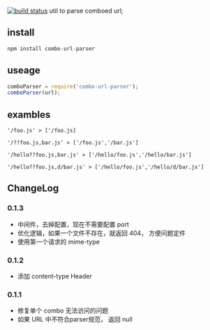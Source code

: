 [![build status](https://secure.travis-ci.org/maxbbn/combo-url-parser.png)](http://travis-ci.org/maxbbn/combo-url-parser)
util to parse comboed url;

## install
````javascript
npm install combo-url-parser
````

## useage
````javascript
comboParser = require('combo-url-parser');
comboParser(url);
````
## exambles
````
'/foo.js' > ['/foo.js]

'/??foo.js,bar.js' > ['/foo.js','/bar.js']

'/hello??foo.js,bar.js' > ['/hello/foo.js','/hello/bar.js']

'/hello??foo.js,d/bar.js' > ['/hello/foo.js','/hello/d/bar.js']
````

## ChangeLog

### 0.1.3
- 中间件，去掉配置，现在不需要配置 port
- 优化逻辑，如果一个文件不存在，就返回 404， 方便问题定件
- 使用第一个请求的 mime-type

### 0.1.2

- 添加 content-type Header

### 0.1.1

- 修复单个 combo 无法访问的问题
- 如果 URL 中不符合parser规范， 返回 null